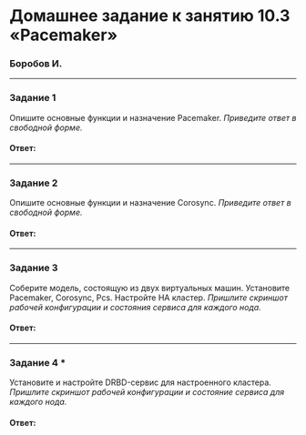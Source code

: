 # Домашнее задание к занятию 10.3 «Pacemaker»
### Боробов И.
---

### Задание 1

Опишите основные функции и назначение Pacemaker.
*Приведите ответ в свободной форме.*

#### Ответ:


---

### Задание 2

Опишите основные функции и назначение Corosync.
*Приведите ответ в свободной форме.*

#### Ответ:

---

### Задание 3

Соберите модель, состоящую из двух виртуальных машин. Установите Pacemaker, Corosync, Pcs. Настройте HA кластер.
*Пришлите скриншот рабочей конфигурации и состояния сервиса для каждого нода.*

#### Ответ:
---

### Задание 4 *

Установите и настройте DRBD-сервис для настроенного кластера.
*Пришлите скриншот рабочей конфигурации и состояние сервиса для каждого нода.*

#### Ответ:
